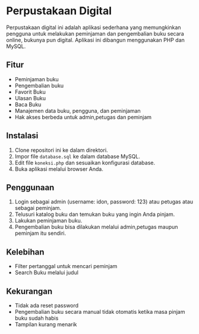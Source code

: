 # Perpustakaan Digital

Perpustakaan digital ini adalah aplikasi sederhana yang memungkinkan pengguna untuk melakukan peminjaman dan pengembalian buku secara online, bukunya pun digital. Aplikasi ini dibangun menggunakan PHP dan MySQL.

## Fitur

- Peminjaman buku
- Pengembalian buku
- Favorit Buku
- Ulasan Buku
- Baca Buku
- Manajemen data buku, pengguna, dan peminjaman
- Hak akses berbeda untuk admin,petugas dan peminjam

## Instalasi

1. Clone repositori ini ke dalam direktori.
2. Impor file `database.sql` ke dalam database MySQL.
3. Edit file `koneksi.php` dan sesuaikan konfigurasi database.
4. Buka aplikasi melalui browser Anda.

## Penggunaan

1. Login sebagai admin (username: idon, password: 123) atau petugas atau sebagai peminjam.
2. Telusuri katalog buku dan temukan buku yang ingin Anda pinjam.
3. Lakukan peminjaman buku.
4. Pengembalian buku bisa dilakukan melalui admin,petugas maupun peminjam itu sendiri.

## Kelebihan
- Filter pertanggal untuk mencari peminjam
- Search Buku melalui judul

## Kekurangan
- Tidak ada reset password
- Pengembalian buku secara manual tidak otomatis ketika masa pinjam buku sudah habis
- Tampilan kurang menarik

